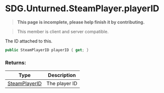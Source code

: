 # SDG.Unturned.SteamPlayer.playerID

<blockquote><p><b>This page is incomplete, please help finish it by contributing.<p></b></blockquote>

> This member is client and server compatible.

The ID attached to this.

```csharp
public SteamPlayerID playerID { get; }
```

### Returns:

Type | Description
------------ | -------------
[SteamPlayerID](scripting/sdg/unturned/steamplayerid) | The player ID
